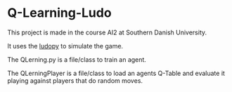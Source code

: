 # Q-Learning-Ludo
This project is made in the course AI2 at Southern Danish University.

It uses the [ludopy](https://github.com/SimonLBSoerensen/LUDOpy) to simulate the game.

The QLerning.py is a file/class to train an agent.

The QLerningPlayer is a file/class to load an agents Q-Table and evaluate it playing against players that do random moves.
